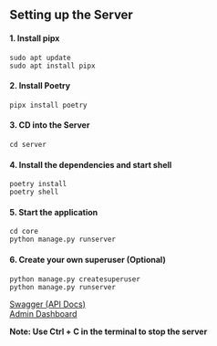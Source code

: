 ## Setting up the Server
#### 1. Install pipx
```
sudo apt update
sudo apt install pipx
```
#### 2. Install Poetry
```
pipx install poetry
```
#### 3. CD into the Server
```
cd server
```
#### 4. Install the dependencies and start shell
```
poetry install
poetry shell
```
#### 5. Start the application 
```
cd core
python manage.py runserver
```
#### 6. Create your own superuser (Optional)
```
python manage.py createsuperuser
python manage.py runserver
```

[Swagger (API Docs)](http://127.0.0.1:8000/swagger/) <br/>
[Admin Dashboard](http://127.0.0.1:8000/admin/) <br/>

**Note: Use Ctrl + C in the terminal to stop the server**
